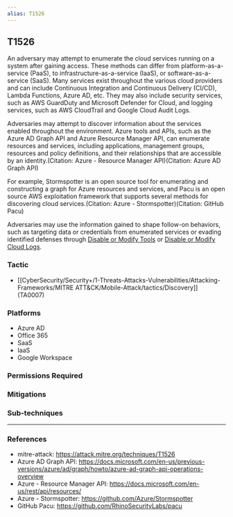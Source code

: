 ```yaml
---
alias: T1526
---
```


## T1526

An adversary may attempt to enumerate the cloud services running on a system after gaining access. These methods can differ from platform-as-a-service (PaaS), to infrastructure-as-a-service (IaaS), or software-as-a-service (SaaS). Many services exist throughout the various cloud providers and can include Continuous Integration and Continuous Delivery (CI/CD), Lambda Functions, Azure AD, etc. They may also include security services, such as AWS GuardDuty and Microsoft Defender for Cloud, and logging services, such as AWS CloudTrail and Google Cloud Audit Logs.

Adversaries may attempt to discover information about the services enabled throughout the environment. Azure tools and APIs, such as the Azure AD Graph API and Azure Resource Manager API, can enumerate resources and services, including applications, management groups, resources and policy definitions, and their relationships that are accessible by an identity.(Citation: Azure - Resource Manager API)(Citation: Azure AD Graph API)

For example, Stormspotter is an open source tool for enumerating and constructing a graph for Azure resources and services, and Pacu is an open source AWS exploitation framework that supports several methods for discovering cloud services.(Citation: Azure - Stormspotter)(Citation: GitHub Pacu)

Adversaries may use the information gained to shape follow-on behaviors, such as targeting data or credentials from enumerated services or evading identified defenses through [Disable or Modify Tools](https://attack.mitre.org/techniques/T1562/001) or [Disable or Modify Cloud Logs](https://attack.mitre.org/techniques/T1562/008).


### Tactic
- [[CyberSecurity/Security+/1-Threats-Attacks-Vulnerabilities/Attacking-Frameworks/MITRE ATT&CK/Mobile-Attack/tactics/Discovery]] (TA0007)

### Platforms
- Azure AD
- Office 365
- SaaS
- IaaS
- Google Workspace

### Permissions Required

### Mitigations

### Sub-techniques


---
### References

- mitre-attack: https://attack.mitre.org/techniques/T1526
- Azure AD Graph API: https://docs.microsoft.com/en-us/previous-versions/azure/ad/graph/howto/azure-ad-graph-api-operations-overview
- Azure - Resource Manager API: https://docs.microsoft.com/en-us/rest/api/resources/
- Azure - Stormspotter: https://github.com/Azure/Stormspotter
- GitHub Pacu: https://github.com/RhinoSecurityLabs/pacu

